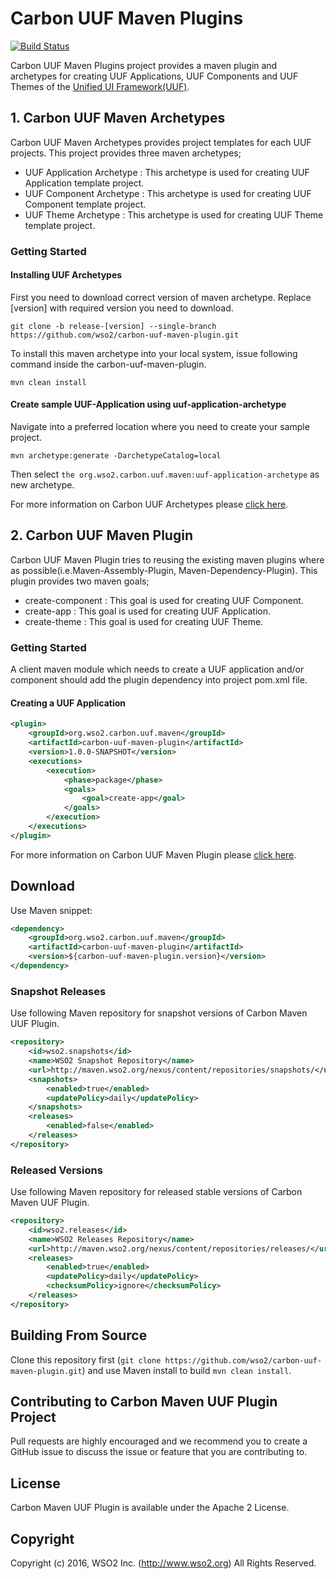# Carbon UUF Maven Plugins

[![Build Status](https://wso2.org/jenkins/buildStatus/icon?job=carbon-uuf-maven-plugin)](https://wso2.org/jenkins/me/my-views/view/All/job/carbon-uuf-maven-plugin/)

Carbon UUF Maven Plugins project provides a maven plugin and archetypes for creating UUF Applications, UUF Components and UUF Themes of the [Unified UI Framework(UUF)](https://github.com/wso2/carbon-uuf).

## 1. Carbon UUF Maven Archetypes

Carbon UUF Maven Archetypes provides project templates for each UUF projects. This project provides three maven archetypes;

* UUF Application Archetype : This archetype is used for creating UUF Application template project.
* UUF Component Archetype : This archetype is used for creating UUF Component template project.
* UUF Theme Archetype : This archetype is used for creating UUF Theme template project.

### Getting Started

#### Installing UUF Archetypes

First you need to download correct version of maven archetype. Replace [version] with required version you need to download. 

    git clone -b release-[version] --single-branch https://github.com/wso2/carbon-uuf-maven-plugin.git

To install this maven archetype into your local system, issue following command inside the carbon-uuf-maven-plugin.

    mvn clean install

#### Create sample UUF-Application using uuf-application-archetype

Navigate into a preferred location where you need to create your sample project.
  
    mvn archetype:generate -DarchetypeCatalog=local
  
Then select `the org.wso2.carbon.uuf.maven:uuf-application-archetype` as new archetype.

For more information on Carbon UUF Archetypes please [click here](https://github.com/rasika/carbon-uuf-maven-plugin/tree/master/arche-types).

## 2. Carbon UUF Maven Plugin

Carbon UUF Maven Plugin tries to reusing the existing maven plugins where as possible(i.e.Maven-Assembly-Plugin, Maven-Dependency-Plugin). This plugin provides two maven goals;

* create-component : This goal is used for creating UUF Component.
* create-app : This goal is used for creating UUF Application.
* create-theme : This goal is used for creating UUF Theme.

### Getting Started

A client maven module which needs to create a UUF application and/or component should add the plugin dependency into project pom.xml file.

#### Creating a UUF Application

```xml
<plugin>
    <groupId>org.wso2.carbon.uuf.maven</groupId>
    <artifactId>carbon-uuf-maven-plugin</artifactId>
    <version>1.0.0-SNAPSHOT</version>
    <executions>
        <execution>
            <phase>package</phase>
            <goals>
                <goal>create-app</goal>
            </goals>
        </execution>
    </executions>
</plugin>
```
For more information on Carbon UUF Maven Plugin please [click here](https://github.com/rasika/carbon-uuf-maven-plugin/tree/master/maven-plugin).

## Download 

Use Maven snippet:
````xml
<dependency>
    <groupId>org.wso2.carbon.uuf.maven</groupId>
    <artifactId>carbon-uuf-maven-plugin</artifactId>
    <version>${carbon-uuf-maven-plugin.version}</version>
</dependency>
````

### Snapshot Releases

Use following Maven repository for snapshot versions of Carbon Maven UUF Plugin.

````xml
<repository>
    <id>wso2.snapshots</id>
    <name>WSO2 Snapshot Repository</name>
    <url>http://maven.wso2.org/nexus/content/repositories/snapshots/</url>
    <snapshots>
        <enabled>true</enabled>
        <updatePolicy>daily</updatePolicy>
    </snapshots>
    <releases>
        <enabled>false</enabled>
    </releases>
</repository>
````

### Released Versions

Use following Maven repository for released stable versions of Carbon Maven UUF Plugin.

````xml
<repository>
    <id>wso2.releases</id>
    <name>WSO2 Releases Repository</name>
    <url>http://maven.wso2.org/nexus/content/repositories/releases/</url>
    <releases>
        <enabled>true</enabled>
        <updatePolicy>daily</updatePolicy>
        <checksumPolicy>ignore</checksumPolicy>
    </releases>
</repository>
````

## Building From Source

Clone this repository first (`git clone https://github.com/wso2/carbon-uuf-maven-plugin.git`) and use Maven install to build `mvn clean install`.

## Contributing to Carbon Maven UUF Plugin Project

Pull requests are highly encouraged and we recommend you to create a GitHub issue to discuss the issue or feature that you are contributing to.  

## License

Carbon Maven UUF Plugin is available under the Apache 2 License.

## Copyright

Copyright (c) 2016, WSO2 Inc. (http://www.wso2.org) All Rights Reserved.
